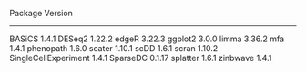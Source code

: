 Package                 Version
---------------------  --------
BASiCS                    1.4.1
DESeq2                   1.22.2
edgeR                    3.22.3
ggplot2                   3.0.0
limma                    3.36.2
mfa                       1.4.1
phenopath                 1.6.0
scater                   1.10.1
scDD                      1.6.1
scran                    1.10.2
SingleCellExperiment      1.4.1
SparseDC                 0.1.17
splatter                  1.6.1
zinbwave                  1.4.1
